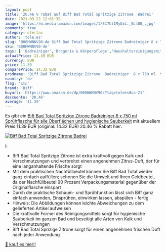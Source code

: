 ```yaml
---
layout: post
title: '20.46 % rabat auf Biff Bad Total Spritzige Zitrone  Badrei'
date: 2021-03-22 12:01:32
image: 'https://m.media-amazon.com/images/I/517Ul1MyOxL._SL400_.jpg'
comments: true
category: ofertas
author: 'tole.es'
slug: 'B00HWNNV90-de Biff Bad Total Spritzige Zitrone Badreiniger 8 x 750 ml...'
sku: 'B00HWNNV90-de'
tags: [ 'Badreiniger','Drogerie & Körperpflege','Haushaltsreinigungsmittel','Haushaltswaren','biff', ]
actualPrice: 11.39 EUR
currency: EUR
price: 11.39
comparePrice: 14.32 EUR
prodname: 'Biff Bad Total Spritzige Zitrone  Badreiniger  8 x 750 ml  Sprühflasche  für alle Oberflächen und hygienische Sauberkeit'
country: 'de'
flag: '🇩🇪'
brand: 'Biff'
buyurl: 'https://www.amazon.de/dp/B00HWNNV90/?tag=tolees0ca-21'
descuento: '20.46'
average: '11.39'
---
```


Es gibt ein [Biff Bad Total Spritzige Zitrone  Badreiniger  8 x 750 ml  Sprühflasche  für alle Oberflächen und hygienische Sauberkeit](https://www.amazon.de/dp/B00HWNNV90/?tag=tolees0ca-21) mit aktuellem Preis 11.39 EUR (original: 14.32 EUR) 20.46 % Rabatt hier:

[![Biff Bad Total Spritzige Zitrone  Badrei](https://m.media-amazon.com/images/I/517Ul1MyOxL._SL400_.jpg)](https://www.amazon.de/dp/B00HWNNV90/?tag=tolees0ca-21)

ℹ️:

- Biff Bad Total Spritzige Zitrone ist extra kraftvoll gegen Kalk und Verschmutzungen und verbreitet einen angenehmen Zitrus-Duft, der für eine langanhaltende Frische sorgt
- Mit dem praktischen Nachfüllbeutel können Sie Biff Bad Total wieder ganz einfach auffüllen; schonen Sie die Umwelt und Ihren Geldbeutel, da der Nachfüllbeutel 90 Prozent Verpackungsmaterial gegenüber der Originalflasche einspart
- Durch die praktische Schaum- und Sprühfunktion lässt sich Biff ganz einfach anwenden, Einsprühen, einwirken lassen, abspülen - fertig
- Hinweis: Die Abbildungen können leichte Abweichungen zu dem gelieferten Artikel aufweisen
- Die kraftvolle Formel des Reinigungsmittels sorgt für hygienische Sauberkeit im ganzen Bad und beseitigt alle Arten von Kalk und Verschmutzungen
- Biff Bad Total Sprizige Zitrone sorgt für einen angenehmen frischen Duft nach jeder Anwendung

[🛒 kauf es hier!!](https://www.amazon.de/dp/B00HWNNV90/?tag=tolees0ca-21)
